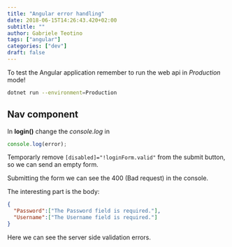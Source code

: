 ```yaml
---
title: "Angular error handling"
date: 2018-06-15T14:26:43.420+02:00
subtitle: ""
author: Gabriele Teotino
tags: ["angular"]
categories: ["dev"]
draft: false
---
```


<!--more-->

To test the Angular application remember to run the web api in *Production* mode!

```sh
dotnet run --environment=Production
```

## Nav component

In **login()** change the *console.log* in

```typescript
console.log(error);
```

Temporarly remove `[disabled]="!loginForm.valid"` from the submit button, so we can send an empty form.

Submitting the form we can see the 400 (Bad request) in the console.

The interesting part is the body:

```json
{
  "Password":["The Password field is required."],
  "Username":["The Username field is required."]
}
```
 Here we can see the server side validation errors.
